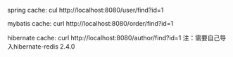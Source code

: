 
spring cache:
cul http://localhost:8080/user/find?id=1

mybatis cache: 
curl http://localhost:8080/order/find?id=1

hibernate cache: 
curl http://localhost:8080/author/find?id=1
注：需要自己导入hibernate-redis 2.4.0